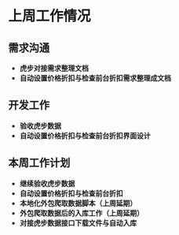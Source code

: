 # 上周工作情况
## **需求沟通**
- **虎步对接需求整理文档**
- **自动设置价格折扣与检查前台折扣需求整理成文档**

## **开发工作**
- **验收虎步数据**
- **自动设置价格折扣与检查前台折扣界面设计**

## **本周工作计划**
- **继续验收虎步数据**
- **自动设置价格折扣与检查前台折扣**
- **本地化外包爬取数据脚本（上周延期）**
- **外包爬取数据后的入库工作（上周延期）**
- **对接虎步数据接口下载文件与自动入库**
